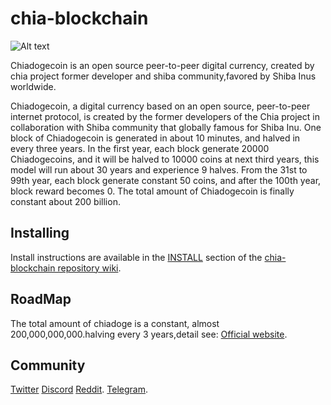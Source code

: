 # chia-blockchain

![Alt text](https://chiadoge.net/assets/img/chiadoge.png)


Chiadogecoin is an open source peer-to-peer digital currency, created by chia project former developer and shiba community,favored by Shiba Inus worldwide.

Chiadogecoin, a digital currency based on an open source, peer-to-peer internet protocol, is created by the former developers of the Chia project in collaboration with Shiba community that globally famous for Shiba Inu. One block of Chiadogecoin is generated in about 10 minutes, and halved in every three years. In the first year, each block generate 20000 Chiadogecoins, and it will be halved to 10000 coins at next third years, this model will run about 30 years and experience 9 halves. From the 31st to 99th year, each block generate constant 50 coins, and after the 100th year, block reward becomes 0. The total amount of Chiadogecoin is finally constant about 200 billion.



## Installing

Install instructions are available in the
[INSTALL](https://github.com/Chiadoge-Network/chiadogecoin/wiki/INSTALL)
section of the
[chia-blockchain repository wiki](https://github.com/Chiadoge-Network/chiadogecoin/wiki).

## RoadMap

The total amount of chiadoge is a constant, almost 200,000,000,000.halving every 3 years,detail see:
[Official website](https://chiadogecoin.com).

## Community

[Twitter](https://twitter.com/chiadogecoin)
[Discord](https://discord.com/invite/qK2x5zFUNx)
[Reddit](https://www.reddit.com/r/chiadogecoin).
[Telegram](https://t.me/chiadogecoin).
